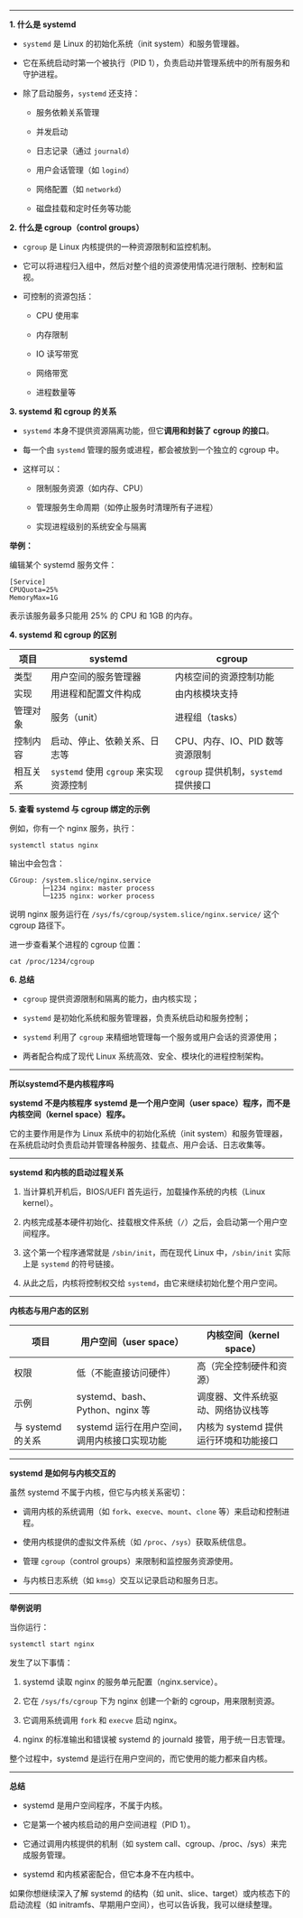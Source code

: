 
---


**1. 什么是 systemd**

- `systemd` 是 Linux 的初始化系统（init system）和服务管理器。
    
- 它在系统启动时第一个被执行（PID 1），负责启动并管理系统中的所有服务和守护进程。
    
- 除了启动服务，`systemd` 还支持：
    
    - 服务依赖关系管理
        
    - 并发启动
        
    - 日志记录（通过 `journald`）
        
    - 用户会话管理（如 `logind`）
        
    - 网络配置（如 `networkd`）
        
    - 磁盘挂载和定时任务等功能
        

**2. 什么是 cgroup（control groups）**

- `cgroup` 是 Linux 内核提供的一种资源限制和监控机制。
    
- 它可以将进程归入组中，然后对整个组的资源使用情况进行限制、控制和监视。
    
- 可控制的资源包括：
    
    - CPU 使用率
        
    - 内存限制
        
    - IO 读写带宽
        
    - 网络带宽
        
    - 进程数量等
        

**3. systemd 和 cgroup 的关系**

- `systemd` 本身不提供资源隔离功能，但它**调用和封装了 cgroup 的接口**。
    
- 每一个由 `systemd` 管理的服务或进程，都会被放到一个独立的 cgroup 中。
    
- 这样可以：
    
    - 限制服务资源（如内存、CPU）
        
    - 管理服务生命周期（如停止服务时清理所有子进程）
        
    - 实现进程级别的系统安全与隔离
        

**举例：**

编辑某个 systemd 服务文件：

```
[Service]
CPUQuota=25%
MemoryMax=1G
```

表示该服务最多只能用 25% 的 CPU 和 1GB 的内存。

**4. systemd 和 cgroup 的区别**

|项目|systemd|cgroup|
|---|---|---|
|类型|用户空间的服务管理器|内核空间的资源控制功能|
|实现|用进程和配置文件构成|由内核模块支持|
|管理对象|服务（unit）|进程组（tasks）|
|控制内容|启动、停止、依赖关系、日志等|CPU、内存、IO、PID 数等资源限制|
|相互关系|`systemd` 使用 `cgroup` 来实现资源控制|`cgroup` 提供机制，`systemd` 提供接口|

**5. 查看 systemd 与 cgroup 绑定的示例**

例如，你有一个 nginx 服务，执行：

```
systemctl status nginx
```

输出中会包含：

```
CGroup: /system.slice/nginx.service
        ├─1234 nginx: master process
        └─1235 nginx: worker process
```

说明 nginx 服务运行在 `/sys/fs/cgroup/system.slice/nginx.service/` 这个 cgroup 路径下。

进一步查看某个进程的 cgroup 位置：

```
cat /proc/1234/cgroup
```

**6. 总结**

- `cgroup` 提供资源限制和隔离的能力，由内核实现；
    
- `systemd` 是初始化系统和服务管理器，负责系统启动和服务控制；
    
- `systemd` 利用了 `cgroup` 来精细地管理每一个服务或用户会话的资源使用；
    
- 两者配合构成了现代 Linux 系统高效、安全、模块化的进程控制架构。
    

---
**所以systemd不是内核程序吗**

**systemd 不是内核程序**
**systemd 是一个用户空间（user space）程序，而不是内核空间（kernel space）程序。**

它的主要作用是作为 Linux 系统中的初始化系统（init system）和服务管理器，在系统启动时负责启动并管理各种服务、挂载点、用户会话、日志收集等。

---

**systemd 和内核的启动过程关系**

1. 当计算机开机后，BIOS/UEFI 首先运行，加载操作系统的内核（Linux kernel）。
    
2. 内核完成基本硬件初始化、挂载根文件系统（`/`）之后，会启动第一个用户空间程序。
    
3. 这个第一个程序通常就是 `/sbin/init`，而在现代 Linux 中，`/sbin/init` 实际上是 `systemd` 的符号链接。
    
4. 从此之后，内核将控制权交给 `systemd`，由它来继续初始化整个用户空间。
    

---

**内核态与用户态的区别**

|项目|用户空间（user space）|内核空间（kernel space）|
|---|---|---|
|权限|低（不能直接访问硬件）|高（完全控制硬件和资源）|
|示例|systemd、bash、Python、nginx 等|调度器、文件系统驱动、网络协议栈等|
|与 systemd 的关系|systemd 运行在用户空间，调用内核接口实现功能|内核为 systemd 提供运行环境和功能接口|

---

**systemd 是如何与内核交互的**

虽然 systemd 不属于内核，但它与内核关系密切：

- 调用内核的系统调用（如 `fork`、`execve`、`mount`、`clone` 等）来启动和控制进程。
    
- 使用内核提供的虚拟文件系统（如 `/proc`、`/sys`）获取系统信息。
    
- 管理 `cgroup`（control groups）来限制和监控服务资源使用。
    
- 与内核日志系统（如 `kmsg`）交互以记录启动和服务日志。
    

---

**举例说明**

当你运行：

```bash
systemctl start nginx
```

发生了以下事情：

1. systemd 读取 nginx 的服务单元配置（nginx.service）。
    
2. 它在 `/sys/fs/cgroup` 下为 nginx 创建一个新的 cgroup，用来限制资源。
    
3. 它调用系统调用 `fork` 和 `execve` 启动 nginx。
    
4. nginx 的标准输出和错误被 systemd 的 journald 接管，用于统一日志管理。
    

整个过程中，systemd 是运行在用户空间的，而它使用的能力都来自内核。

---

**总结**

- systemd 是用户空间程序，不属于内核。
    
- 它是第一个被内核启动的用户空间进程（PID 1）。
    
- 它通过调用内核提供的机制（如 system call、cgroup、/proc、/sys）来完成服务管理。
    
- systemd 和内核紧密配合，但它本身不在内核中。
    

如果你想继续深入了解 systemd 的结构（如 unit、slice、target）或内核态下的启动流程（如 initramfs、早期用户空间），也可以告诉我，我可以继续整理。